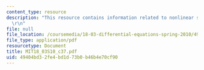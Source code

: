 ```yaml
---
content_type: resource
description: "This resource contains information related to nonlinear systems. \r\n\
  \r\n"
file: null
file_location: /coursemedia/18-03-differential-equations-spring-2010/49404bd32fe4bd1d73b0b46b4e70cf90_MIT18_03S10_c37.pdf
file_type: application/pdf
resourcetype: Document
title: MIT18_03S10_c37.pdf
uid: 49404bd3-2fe4-bd1d-73b0-b46b4e70cf90
---
```

